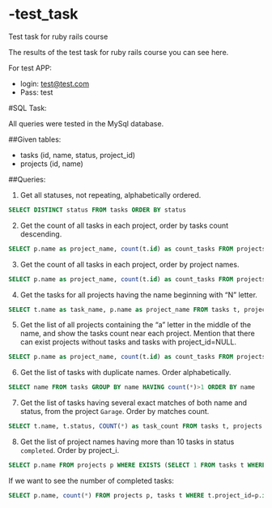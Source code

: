 # -test_task
Test task for ruby rails course

The results of the test task for ruby rails course you can see here.

For test APP:
* login: test@test.com
* Pass: test

#SQL Task:

All queries were tested in the MySql database.

##Given tables:
* tasks (id, name, status, project_id)
* projects (id, name)

##Queries:
1)	Get all statuses, not repeating, alphabetically ordered.
```SQL
SELECT DISTINCT status FROM tasks ORDER BY status
```

2)	Get the count of all tasks in each project, order by tasks count descending.
```SQL
SELECT p.name as project_name, count(t.id) as count_tasks FROM projects p LEFT JOIN tasks t ON  t.project_id = p.id  GROUP BY project_name ORDER BY count_tasks DESC
```

3)	Get the count of all tasks in each project, order by project names. 
```SQL
SELECT p.name as project_name, count(t.id) as count_tasks FROM projects p LEFT JOIN tasks t ON  t.project_id = p.id  GROUP BY project_name ORDER BY project_name
```

4)	Get the tasks for all projects having the name beginning with “N” letter.
```SQL
SELECT t.name as task_name, p.name as project_name FROM tasks t, projects p WHERE p.name LIKE "N%" AND t.project_id = p.id
```

5)	Get the list of all projects containing the “a” letter in the middle of the name, and show the tasks count near each project. Mention that there can exist projects without tasks and tasks with project_id=NULL.
```SQL
SELECT p.name as project_name, count(t.id) as count_tasks FROM projects p LEFT JOIN tasks t on t.project_id = p.id WHERE p.name LIKE "%a%" AND p.name NOT LIKE "a%" AND p.name NOT LIKE "%a" GROUP BY project_name
```

6)	Get the list of tasks with duplicate names. Order alphabetically.
```SQL
SELECT name FROM tasks GROUP BY name HAVING count(*)>1 ORDER BY name
```

7)	Get the list of tasks having several exact matches of both name and status, from the project `Garage`. Order by matches count. 
```SQL
SELECT t.name, t.status, COUNT(*) as task_count FROM tasks t, projects p WHERE p.name="Garage" AND t.project_id = p.id GROUP BY t.name, t.status HAVING count(*)>1 ORDER BY task_count
```

8)	Get the list of project names having more than 10 tasks in status `completed`. Order by project_i.
```SQL
SELECT p.name FROM projects p WHERE EXISTS (SELECT 1 FROM tasks t WHERE p.id=t.project_id AND t.status="completed" HAVING count(*)>10) ORDER BY p.id
```

If we want to see the number of completed tasks:
```SQL
SELECT p.name, count(*) FROM projects p, tasks t WHERE t.project_id=p.id AND t.status=" completed " GROUP BY p.name HAVING count(*)>10 ORDER BY p.id
```
